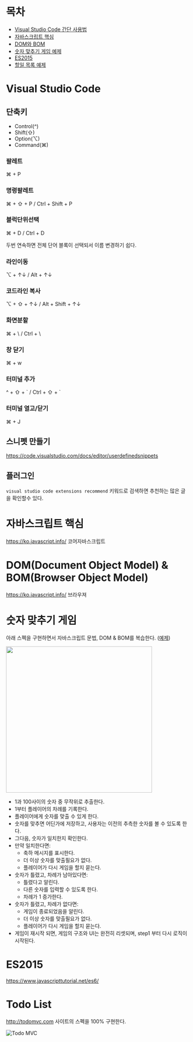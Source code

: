 # 목차
- [Visual Studio Code 간단 사용법](#visual-studio-code)
- [자바스크립트 핵심](#자바스크립트-핵심)
- [DOM와 BOM](#domdocument-object-model--bombrowser-object-model)
- [숫자 맞추기 게임 예제](#숫자-맞추기-게임)
- [ES2015](#es2015)
- [할일 목록 예제](#todo-list)

# Visual Studio Code

## 단축키
- Control(^)
- Shift(⇧)
- Option(⌥)
- Command(⌘)
  
### 팔레트
⌘ + P 

### 명령팔레트

⌘ + ⇧ + P / Ctrl + Shift + P

### 블럭단위선택

⌘ + D / Ctrl + D

두번 연속하면 전체 단어 블록이 선택되서 이름 변경하기 쉽다.

### 라인이동

⌥ + ↑↓ / Alt + ↑↓

### 코드라인 복사

⌥ + ⇧ + ↑↓ / Alt + Shift + ↑↓

### 화면분할

⌘ + \ / Ctrl + \

### 창 닫기

⌘ + w

### 터미널 추가

^ + ⇧ + \` / Ctrl + ⇧ + \`

### 터미널 열고/닫기

⌘ + J


## 스니펫 만들기
https://code.visualstudio.com/docs/editor/userdefinedsnippets

## 플러그인
`visual studio code extensions recommend` 키워드로 검색하면 추천하는 많은 글을 확인할수 있다.

# 자바스크립트 핵심
https://ko.javascript.info/ 코어자바스크립트 

# DOM(Document Object Model) & BOM(Browser Object Model)
https://ko.javascript.info/ 브라우져

# 숫자 맞추기 게임 
아래 스펙을 구현하면서 자바스크립트 문법, DOM & BOM를 복습한다. ([예제](https://developer.mozilla.org/ko/docs/Learn/JavaScript/First_steps/A_first_splash))

<img src="https://user-images.githubusercontent.com/2038652/73609864-fca23300-4614-11ea-8e3a-4e4a3b5fd567.png" width="400px" />


- 1과 100사이의 숫자 중 무작위로 추출한다.
- 1부터 플레이어의 차례를 기록한다.
- 플레이어에게 숫자를 맞출 수 있게 한다.
- 숫자를 맞추면 어딘가에 저장하고, 사용자는 이전의 추측한 숫자를 볼 수 있도록 한다.
- 그다음, 숫자가 일치한지 확인한다.
- 만약 일치한다면:
  - 축하 메시지를 표시한다.
  - 더 이상 숫자를 맞출필요가 없다.
  - 플레이어가 다시 게임을 할지 묻는다.
- 숫자가 틀렸고, 차례가 남아있다면:
  - 틀렸다고 알린다.
  - 다른 숫자를 입력할 수 있도록 한다.
  - 차례가 1 증가한다.
- 숫자가 틀렸고, 차례가 없다면:
  - 게임이 종료되었음을 알린다.
  - 더 이상 숫자를 맞출필요가 없다.
  - 플레이어가 다시 게임을 할지 묻는다.
- 게임이 재시작 되면, 게임의 구조와 UI는 완전히 리셋되며, step1 부터 다시 로직이 시작된다.

# ES2015
https://www.javascripttutorial.net/es6/

# Todo List
http://todomvc.com 사이트의 스펙을 100% 구현한다.

![Todo MVC](http://todomvc.com/site-assets/screenshot.png)
